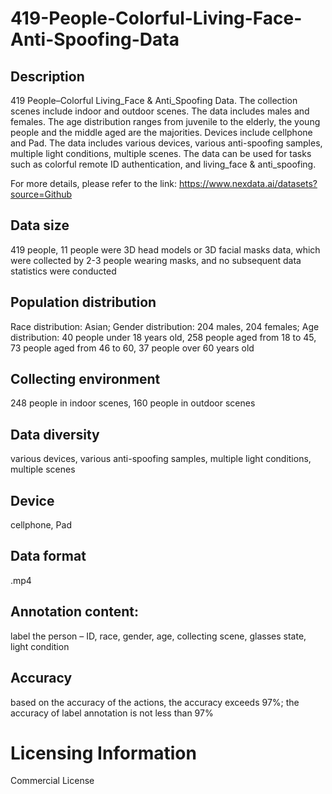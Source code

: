# 419-People-Colorful-Living-Face-Anti-Spoofing-Data

## Description
419 People–Colorful Living_Face & Anti_Spoofing Data. The collection scenes include indoor and outdoor scenes. The data includes males and females. The age distribution ranges from juvenile to the elderly, the young people and the middle aged are the majorities. Devices include cellphone and Pad. The data includes various devices, various anti-spoofing samples, multiple light conditions, multiple scenes. The data can be used for tasks such as colorful remote ID authentication, and living_face & anti_spoofing.

For more details, please refer to the link: https://www.nexdata.ai/datasets?source=Github


## Data size
419 people, 11 people were 3D head models or 3D facial masks data, which were collected by 2-3 people wearing masks, and no subsequent data statistics were conducted
## Population distribution
Race distribution: Asian; Gender distribution: 204 males, 204 females; Age distribution: 40 people under 18 years old, 258 people aged from 18 to 45, 73 people aged from 46 to 60, 37 people over 60 years old
## Collecting environment
248 people in indoor scenes, 160 people in outdoor scenes
## Data diversity
various devices, various anti-spoofing samples, multiple light conditions, multiple scenes
## Device
cellphone, Pad
## Data format
.mp4
## Annotation content:
label the person – ID, race, gender, age, collecting scene, glasses state, light condition
## Accuracy
based on the accuracy of the actions, the accuracy exceeds 97%; the accuracy of label annotation is not less than 97%
# Licensing Information
Commercial License
